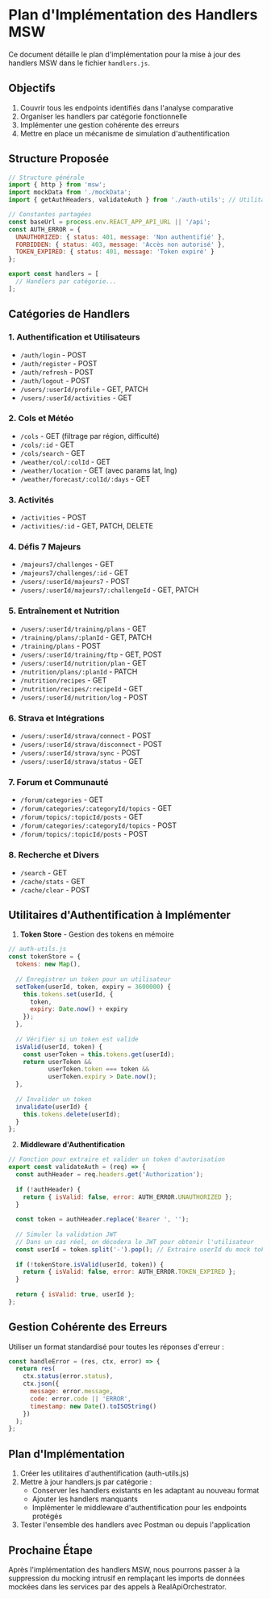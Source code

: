 # Plan d'Implémentation des Handlers MSW

Ce document détaille le plan d'implémentation pour la mise à jour des handlers MSW dans le fichier `handlers.js`.

## Objectifs

1. Couvrir tous les endpoints identifiés dans l'analyse comparative
2. Organiser les handlers par catégorie fonctionnelle
3. Implémenter une gestion cohérente des erreurs 
4. Mettre en place un mécanisme de simulation d'authentification

## Structure Proposée

```javascript
// Structure générale
import { http } from 'msw';
import mockData from './mockData';
import { getAuthHeaders, validateAuth } from './auth-utils'; // Utilitaires à créer

// Constantes partagées
const baseUrl = process.env.REACT_APP_API_URL || '/api';
const AUTH_ERROR = {
  UNAUTHORIZED: { status: 401, message: 'Non authentifié' },
  FORBIDDEN: { status: 403, message: 'Accès non autorisé' },
  TOKEN_EXPIRED: { status: 401, message: 'Token expiré' }
};

export const handlers = [
  // Handlers par catégorie...
];
```

## Catégories de Handlers

### 1. Authentification et Utilisateurs

- `/auth/login` - POST
- `/auth/register` - POST
- `/auth/refresh` - POST
- `/auth/logout` - POST
- `/users/:userId/profile` - GET, PATCH
- `/users/:userId/activities` - GET

### 2. Cols et Météo

- `/cols` - GET (filtrage par région, difficulté)
- `/cols/:id` - GET
- `/cols/search` - GET
- `/weather/col/:colId` - GET
- `/weather/location` - GET (avec params lat, lng)
- `/weather/forecast/:colId/:days` - GET

### 3. Activités

- `/activities` - POST
- `/activities/:id` - GET, PATCH, DELETE

### 4. Défis 7 Majeurs

- `/majeurs7/challenges` - GET
- `/majeurs7/challenges/:id` - GET
- `/users/:userId/majeurs7` - POST
- `/users/:userId/majeurs7/:challengeId` - GET, PATCH

### 5. Entraînement et Nutrition

- `/users/:userId/training/plans` - GET
- `/training/plans/:planId` - GET, PATCH
- `/training/plans` - POST
- `/users/:userId/training/ftp` - GET, POST
- `/users/:userId/nutrition/plan` - GET
- `/nutrition/plans/:planId` - PATCH
- `/nutrition/recipes` - GET 
- `/nutrition/recipes/:recipeId` - GET
- `/users/:userId/nutrition/log` - POST

### 6. Strava et Intégrations

- `/users/:userId/strava/connect` - POST
- `/users/:userId/strava/disconnect` - POST
- `/users/:userId/strava/sync` - POST
- `/users/:userId/strava/status` - GET

### 7. Forum et Communauté

- `/forum/categories` - GET
- `/forum/categories/:categoryId/topics` - GET
- `/forum/topics/:topicId/posts` - GET 
- `/forum/categories/:categoryId/topics` - POST
- `/forum/topics/:topicId/posts` - POST

### 8. Recherche et Divers

- `/search` - GET
- `/cache/stats` - GET
- `/cache/clear` - POST

## Utilitaires d'Authentification à Implémenter

1. **Token Store** - Gestion des tokens en mémoire

```javascript
// auth-utils.js
const tokenStore = {
  tokens: new Map(),
  
  // Enregistrer un token pour un utilisateur
  setToken(userId, token, expiry = 3600000) {
    this.tokens.set(userId, {
      token,
      expiry: Date.now() + expiry
    });
  },
  
  // Vérifier si un token est valide
  isValid(userId, token) {
    const userToken = this.tokens.get(userId);
    return userToken && 
           userToken.token === token && 
           userToken.expiry > Date.now();
  },
  
  // Invalider un token
  invalidate(userId) {
    this.tokens.delete(userId);
  }
};
```

2. **Middleware d'Authentification**

```javascript
// Fonction pour extraire et valider un token d'autorisation
export const validateAuth = (req) => {
  const authHeader = req.headers.get('Authorization');
  
  if (!authHeader) {
    return { isValid: false, error: AUTH_ERROR.UNAUTHORIZED };
  }
  
  const token = authHeader.replace('Bearer ', '');
  
  // Simuler la validation JWT
  // Dans un cas réel, on décodera le JWT pour obtenir l'utilisateur
  const userId = token.split('-').pop(); // Extraire userId du mock token
  
  if (!tokenStore.isValid(userId, token)) {
    return { isValid: false, error: AUTH_ERROR.TOKEN_EXPIRED };
  }
  
  return { isValid: true, userId };
};
```

## Gestion Cohérente des Erreurs

Utiliser un format standardisé pour toutes les réponses d'erreur :

```javascript
const handleError = (res, ctx, error) => {
  return res(
    ctx.status(error.status),
    ctx.json({
      message: error.message,
      code: error.code || 'ERROR',
      timestamp: new Date().toISOString()
    })
  );
};
```

## Plan d'Implémentation

1. Créer les utilitaires d'authentification (auth-utils.js)
2. Mettre à jour handlers.js par catégorie :
   - Conserver les handlers existants en les adaptant au nouveau format
   - Ajouter les handlers manquants
   - Implémenter le middleware d'authentification pour les endpoints protégés
3. Tester l'ensemble des handlers avec Postman ou depuis l'application

## Prochaine Étape

Après l'implémentation des handlers MSW, nous pourrons passer à la suppression du mocking intrusif en remplaçant les imports de données mockées dans les services par des appels à RealApiOrchestrator.
